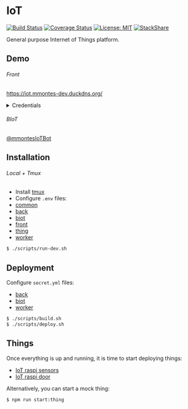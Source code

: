 # IoT
[![Build Status](https://travis-ci.org/mmontes11/iot.svg?branch=develop)](https://travis-ci.org/mmontes11/iot)
[![Coverage Status](https://coveralls.io/repos/github/mmontes11/iot/badge.svg?branch=develop)](https://coveralls.io/github/mmontes11/iot?branch=develop)
[![License: MIT](https://img.shields.io/badge/License-MIT-yellow.svg)](https://opensource.org/licenses/MIT)
[![StackShare](https://img.shields.io/badge/tech-stack-0690fa.svg?style=flat)](https://stackshare.io/mmontes11/iot)

General purpose Internet of Things platform.

## Demo
###### Front

https://iot.mmontes-dev.duckdns.org/
<details>
  <summary>Credentials</summary>
  <p>
  
  Username: `demo`
  
  Password: `demoIoT$`
  
  </p>
</details>

###### BIoT

[@mmontesIoTBot](https://t.me/mmontesIoTBot)

## Installation

###### Local + Tmux

- Install [tmux](https://github.com/tmux/tmux)
- Configure `.env` files:
- [common](./.env.example)
- [back](./packages/back/.env.example)
- [biot](./packages/biot/.env.example)
- [front](./packages/front/.env.example)
- [thing](./packages/thing/.env.example)
- [worker](./packages/worker/.env.example)
  
```bash
$ ./scripts/run-dev.sh
```

## Deployment

Configure `secret.yml` files:
- [back](./packages/back/manifests/secret.yml.example)
- [biot](./packages/biot/manifests/secret.yml.example)
- [worker](./packages/worker/manifests/secret.yml.example)

```bash
$ ./scripts/build.sh
$ ./scripts/deploy.sh
```

## Things

Once everything is up and running, it is time to start deploying things:
- [IoT raspi sensors](https://github.com/mmontes11/iot-raspi-sensors)
- [IoT raspi door](https://github.com/mmontes11/iot-raspi-door)

Alternatively, you can start a mock thing:

```bash
$ npm run start:thing
```

